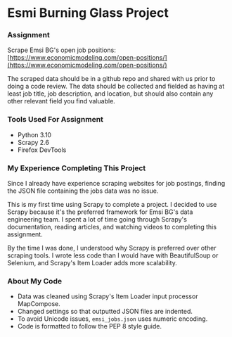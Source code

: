 # Esmi Burning Glass Project

### Assignment

Scrape Emsi BG's open job positions: [https://www.economicmodeling.com/open-positions/](https://www.economicmodeling.com/open-positions/)

The scraped data should be in a github repo and shared with us prior to doing a code review. The data should be collected and fielded as having at least job title, job description, and location, but should also contain any other relevant field you find valuable. 

### Tools Used For Assignment

- Python 3.10
- Scrapy 2.6
- Firefox DevTools

### My Experience Completing This Project

Since I already have experience scraping websites for job postings, finding the JSON file containing the jobs data was no issue.  

This is my first time using Scrapy to complete a project.  I decided to use Scrapy because it's the preferred framework for Emsi BG's data engineering team.  I spent a lot of time going through Scrapy's documentation, reading articles, and watching videos to completing this assignment.

By the time I was done, I understood why Scrapy is preferred over other scraping tools.  I wrote less code than I would have with BeautifulSoup or Selenium, and Scrapy's Item Loader adds more scalability.

### About My Code

- Data was cleaned using Scrapy's Item Loader input processor MapCompose.
- Changed settings so that outputted JSON files are indented.
- To avoid Unicode issues, `emsi_jobs.json` uses numeric encoding.
- Code is formatted to follow the PEP 8 style guide.